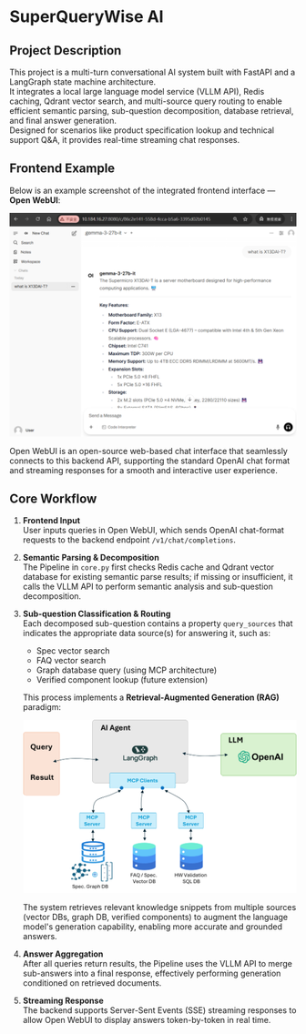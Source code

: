 # SuperQueryWise AI

## Project Description

This project is a multi-turn conversational AI system built with FastAPI and a LangGraph state machine architecture.  
It integrates a local large language model service (VLLM API), Redis caching, Qdrant vector search, and multi-source query routing to enable efficient semantic parsing, sub-question decomposition, database retrieval, and final answer generation.  
Designed for scenarios like product specification lookup and technical support Q&A, it provides real-time streaming chat responses.

 

## Frontend Example

Below is an example screenshot of the integrated frontend interface — **Open WebUI**:  

<p align="center">
<img src="my_demo.png" alt="arch" width="750" />
</p>
 

Open WebUI is an open-source web-based chat interface that seamlessly connects to this backend API, supporting the standard OpenAI chat format and streaming responses for a smooth and interactive user experience.
 

 
## Core Workflow

1. **Frontend Input**  
   User inputs queries in Open WebUI, which sends OpenAI chat-format requests to the backend endpoint `/v1/chat/completions`.

2. **Semantic Parsing & Decomposition**  
   The Pipeline in `core.py` first checks Redis cache and Qdrant vector database for existing semantic parse results; if missing or insufficient, it calls the VLLM API to perform semantic analysis and sub-question decomposition.

3. **Sub-question Classification & Routing**  
   Each decomposed sub-question contains a property `query_sources` that indicates the appropriate data source(s) for answering it, such as:
   - Spec vector search
   - FAQ vector search
   - Graph database query (using MCP architecture)
   - Verified component lookup (future extension)

   This process implements a **Retrieval-Augmented Generation (RAG)** paradigm:
   
   <p align="center">
   <img src="arch.png" alt="arch" width="600" />
   </p>
   
   The system retrieves relevant knowledge snippets from multiple sources (vector DBs, graph DB, verified components) to augment the language model's generation capability, enabling more accurate and grounded answers.

4. **Answer Aggregation**  
   After all queries return results, the Pipeline uses the VLLM API to merge sub-answers into a final response, effectively performing generation conditioned on retrieved documents.

5. **Streaming Response**  
   The backend supports Server-Sent Events (SSE) streaming responses to allow Open WebUI to display answers token-by-token in real time.
